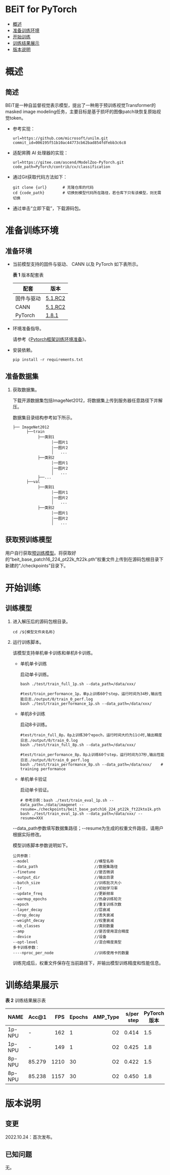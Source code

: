 # BEiT for PyTorch

-   [概述](概述.md)
-   [准备训练环境](准备训练环境.md)
-   [开始训练](开始训练.md)
-   [训练结果展示](训练结果展示.md)
-   [版本说明](版本说明.md)



# 概述

## 简述

BEiT是一种自监督视觉表示模型，提出了一种用于预训练视觉Transformer的masked image modeling任务，主要目标是基于损坏的图像patch块恢复原始视觉token。

- 参考实现：

  ```
  url=https://github.com/microsoft/unilm.git
  commit_id=006195f51b10ac44773cb62bad854fdfebb3c6c8
  ```

- 适配昇腾 AI 处理器的实现：

  ```
  url=https://gitee.com/ascend/ModelZoo-PyTorch.git
  code_path=PyTorch/contrib/cv/classification
  ```
  
- 通过Git获取代码方法如下：

  ```
  git clone {url}       # 克隆仓库的代码
  cd {code_path}        # 切换到模型代码所在路径，若仓库下只有该模型，则无需切换
  ```
  
- 通过单击“立即下载”，下载源码包。

# 准备训练环境

## 准备环境

- 当前模型支持的固件与驱动、 CANN 以及 PyTorch 如下表所示。

  **表 1**  版本配套表

  | 配套       | 版本                                                         |
  | ---------- | ------------------------------------------------------------ |
  | 固件与驱动 | [5.1.RC2](https://www.hiascend.com/hardware/firmware-drivers?tag=commercial) |
  | CANN       | [5.1.RC2](https://www.hiascend.com/software/cann/commercial?version=5.1.RC2) |
  | PyTorch    | [1.8.1](https://gitee.com/ascend/pytorch/tree/master/)|

- 环境准备指导。

  请参考《[Pytorch框架训练环境准备](https://www.hiascend.com/document/detail/zh/ModelZoo/pytorchframework/ptes)》。
  
- 安装依赖。

  ```
  pip install -r requirements.txt
  ```


## 准备数据集

1. 获取数据集。

   下载开源数据集包括ImageNet2012，将数据集上传到服务器任意路径下并解压。
    
   数据集目录结构参考如下所示。

   ```
   ├── ImageNet2012
         ├──train
              ├──类别1
                    │──图片1
                    │──图片2
                    │   ...       
              ├──类别2
                    │──图片1
                    │──图片2
                    │   ...   
              ├──...                     
         ├──val  
              ├──类别1
                    │──图片1
                    │──图片2
                    │   ...       
              ├──类别2
                    │──图片1
                    │──图片2
                    │   ...              
   ```





## 获取预训练模型
    
用户自行获取[预训练模型](https://conversationhub.blob.core.windows.net/beit-share-public/beit/beit_base_patch16_224_pt22k_ft22k.pth)。将获取好的“beit_base_patch16_224_pt22k_ft22k.pth”权重文件上传到在源码包根目录下新建的“./checkpoints”目录下。

# 开始训练

## 训练模型

1. 进入解压后的源码包根目录。

   ```
   cd /${模型文件夹名称} 
   ```

2. 运行训练脚本。

   该模型支持单机单卡训练和单机8卡训练。

   - 单机单卡训练

     启动单卡训练。

     ```
     bash ./test/train_full_1p.sh --data_path=/data/xxx/    
     
     #test/train_performance_1p，单p上训练60个step，运行时间为34秒,输出性能日志./output/0/train_0_perf.log
     bash ./test/train_performance_1p.sh --data_path=/data/xxx/  
     ```

   - 单机8卡训练

     启动8卡训练。

     ```
     #test/train_full_8p，8p上训练30个epoch，运行时间大约为11小时,输出精度日志./output/0/train_0.log
     bash ./test/train_full_8p.sh --data_path=/data/xxx/   

     #test/train_performance_8p，8p上训练60个step，运行时间为37秒,输出性能日志./output/0/train_0_perf.log
     bash ./test/train_performance_8p.sh --data_path=/data/xxx/    # training performance
     ```
   - 单机单卡验证

     启动单卡验证。

     ```
     # 参考示例：bash ./test/train_eval_1p.sh --data_path=./data/imagenet --resume=./checkpoints/beit_base_patch16_224_pt22k_ft22kto1k.pth
     bash ./test/train_eval_1p.sh --data_path=/data/xxx/ --resume=XXX
     ```

   --data_path参数填写数据集路径；--resume为生成的权重文件路径，请用户根据实际修改。

   模型训练脚本参数说明如下。

   ```
   公共参数：
   --model                             //模型名称
   --data_path                         //数据集路径
   --finetune                          //是否微调
   --output_dir                        //输出目录
   --batch_size                        //训练批次大小
   --lr                                //初始学习率
   --update_freq                       //更新频率
   --warmup_epochs                     //热身训练轮次
   --epoch                             //重复训练次数
   --layer_decay                       //层衰减
   --drop_decay                        //丢失衰减    
   --weight_decay                      //权重衰减
   --nb_classes                        //类别数量
   --amp                               //是否使用混合精度
   --device                            //设备
   --opt-level                         //混合精度类型
   多卡训练参数：
   ----nproc_per_node                  //训练使用卡的数量

   ```
   
   训练完成后，权重文件保存在当前路径下，并输出模型训练精度和性能信息。

# 训练结果展示

**表 2**  训练结果展示表

| NAME    | Acc@1 |  FPS | Epochs | AMP_Type | s/per step | PyTorch版本 |
| ------- | ----- | ---: | ------ | -------: |-------:| ------- |
| 1p-NPU | -     |  162 | 1      |        O2 |   0.414 |1.5    |
| 1p-NPU  | -     |  149 | 1      |       O2 |    0.425    |1.8    |
| 8p-NPU | 85.279 | 1210 | 30    |        O2 |  0.422 |1.5    |
| 8p-NPU  | 85.238 | 1157 | 30    |       O2 |     0.450   |1.8    |


# 版本说明

## 变更

2022.10.24：首次发布。

## 已知问题

无。

